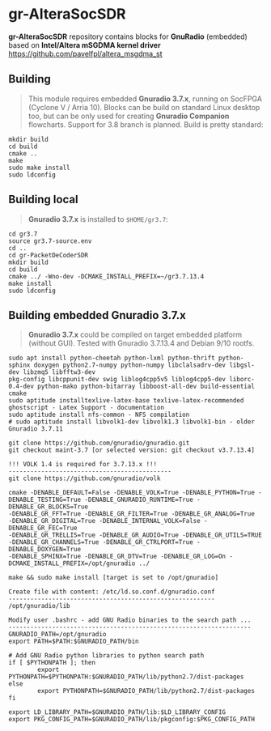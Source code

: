 # gr-AlteraSocSDR

**gr-AlteraSocSDR** repository contains blocks for **GnuRadio** (embedded) based on **Intel/Altera mSGDMA kernel driver**  
https://github.com/pavelfpl/altera_msgdma_st

## Building
>This module requires embedded **Gnuradio 3.7.x**, running on SocFPGA (Cyclone V / Arria 10). Blocks can be build on standard Linux desktop too, but can be only used for creating **Gnuradio Companion** flowcharts. Support for 3.8 branch is planned.
>Build is pretty standard:
```
mkdir build
cd build
cmake ..
make
sudo make install
sudo ldconfig
```
## Building local

>**Gnuradio 3.7.x** is installed to `$HOME/gr3.7`:

```
cd gr3.7
source gr3.7-source.env
cd ..
cd gr-PacketDeCoderSDR
mkdir build 
cd build
cmake ../ -Wno-dev -DCMAKE_INSTALL_PREFIX=~/gr3.7.13.4 
make install
sudo ldconfig
```
## Building embedded Gnuradio 3.7.x
>**Gnuradio 3.7.x** could be compiled on target embedded platform (without GUI). Tested with Gnuradio 3.7.13.4 and Debian 9/10 rootfs.

```
sudo apt install python-cheetah python-lxml python-thrift python-sphinx doxygen python2.7-numpy python-numpy libclalsadrv-dev libgsl-dev libzmq5 libfftw3-dev
pkg-config libcppunit-dev swig liblog4cpp5v5 liblog4cpp5-dev liborc-0.4-dev python-mako python-bitarray libboost-all-dev build-essential cmake
sudo aptitude installtexlive-latex-base texlive-latex-recommended ghostscript - Latex Support - documentation 
sudo aptitude install nfs-common - NFS compilation
# sudo aptitude install libvolk1-dev libvolk1.3 libvolk1-bin - older Gnuradio 3.7.11

git clone https://github.com/gnuradio/gnuradio.git
git checkout maint-3.7 [or selected version: git checkout v3.7.13.4]

!!! VOLK 1.4 is required for 3.7.13.x !!!
---------------------------------------------
git clone https://github.com/gnuradio/volk

cmake -DENABLE_DEFAULT=False -DENABLE_VOLK=True -DENABLE_PYTHON=True -DENABLE_TESTING=True -DENABLE_GNURADIO_RUNTIME=True -DENABLE_GR_BLOCKS=True
-DENABLE_GR_FFT=True -DENABLE_GR_FILTER=True -DENABLE_GR_ANALOG=True  -DENABLE_GR_DIGITAL=True -DENABLE_INTERNAL_VOLK=False -DENABLE_GR_FEC=True
-DENABLE_GR_TRELLIS=True -DENABLE_GR_AUDIO=True -DENABLE_GR_UTILS=TRUE -DENABLE_GR_CHANNELS=True -DENABLE_GR_CTRLPORT=True -DENABLE_DOXYGEN=True
-DENABLE_SPHINX=True -DENABLE_GR_DTV=True -DENABLE_GR_LOG=On -DCMAKE_INSTALL_PREFIX=/opt/gnuradio ../

make && sudo make install [target is set to /opt/gnuradio]

Create file with content: /etc/ld.so.conf.d/gnuradio.conf
---------------------------------------------------------
/opt/gnuradio/lib

Modify user .bashrc - add GNU Radio binaries to the search path ...
-------------------------------------------------------------------
GNURADIO_PATH=/opt/gnuradio
export PATH=$PATH:$GNURADIO_PATH/bin

# Add GNU Radio python libraries to python search path
if [ $PYTHONPATH ]; then
        export PYTHONPATH=$PYTHONPATH:$GNURADIO_PATH/lib/python2.7/dist-packages
else
        export PYTHONPATH=$GNURADIO_PATH/lib/python2.7/dist-packages
fi

export LD_LIBRARY_PATH=$GNURADIO_PATH/lib:$LD_LIBRARY_CONFIG
export PKG_CONFIG_PATH=$GNURADIO_PATH/lib/pkgconfig:$PKG_CONFIG_PATH
```
